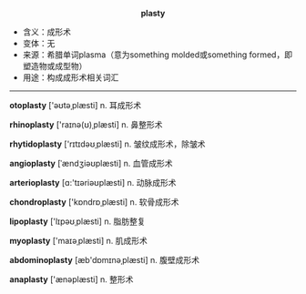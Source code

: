 
**<center>plasty</center>**

- <span class="definition">含义：成形术</span>
- <span class="definition">变体：无</span>
- <span class="definition">来源：希腊单词plasma（意为something molded或something formed，即塑造物或成型物）</span>
- <span class="definition">用途：构成成形术相关词汇</span>

---

<span class="vocabulary">**otoplasty**</span> ['əʊtəˌplæsti] n. 耳成形术

<span class="vocabulary">**rhinoplasty**</span> ['raɪnə(ʊ)ˌplæsti] n. 鼻整形术

<span class="vocabulary">**rhytidoplasty**</span> ['rɪtɪdəʊˌplæsti] n. 皱纹成形术，除皱术

<span class="vocabulary">**angioplasty**</span> [ˈændʒiəʊplæsti] n. 血管成形术

<span class="vocabulary">**arterioplasty**</span> [ɑ:'tɪəriəʊplæsti] n. 动脉成形术

<span class="vocabulary">**chondroplasty**</span> ['kɒndrɒˌplæsti] n. 软骨成形术

<span class="vocabulary">**lipoplasty**</span> ['lɪpəʊˌplæsti] n. 脂肪整复

<span class="vocabulary">**myoplasty**</span> ['maɪəˌplæsti] n. 肌成形术

<span class="vocabulary">**abdominoplasty**</span> [æb'dɒmɪnəˌplæsti] n. 腹壁成形术

<span class="vocabulary">**anaplasty**</span> ['ænəplæsti] n. 整形术
